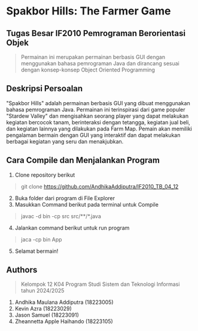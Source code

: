 # Spakbor Hills: The Farmer Game

## Tugas Besar IF2010 Pemrograman Berorientasi Objek 
> Permainan ini merupakan permainan berbasis GUI dengan menggunakan bahasa pemrograman Java dan dirancang sesuai dengan konsep-konsep Object Oriented Programming

## Deskripsi Persoalan
"Spakbor Hills" adalah permainan berbasis GUI yang dibuat menggunakan bahasa pemrograman Java. Permainan ini terinspirasi dari game populer "Stardew Valley" dan mengisahkan seorang player yang dapat melakukan kegiatan bercocok tanam, berinteraksi dengan tetangga, kegiatan jual beli, dan kegiatan lainnya yang dilakukan pada Farm Map. Pemain akan memiliki pengalaman bermain dengan GUI yang interaktif dan dapat melakukan berbagai kegiatan yang seru dan menakjubkan.

## Cara Compile dan Menjalankan Program
1. Clone repository berikut
> git clone https://github.com/AndhikaAddiputra/IF2010_TB_04_12
2. Buka folder dari program di File Explorer
3. Masukkan Command berikut pada terminal untuk Compile
> javac -d bin -cp src src/**/*.java
4. Jalankan command berikut untuk run program
> jaca -cp bin App
5. Selamat bermain!

## Authors
> Kelompok 12 K04 Program Studi Sistem dan Teknologi Informasi tahun 2024/2025
1. Andhika Maulana Addiputra (18223005)
2. Kevin Azra (18223029)
3. Jason Samuel (18223091)
4. Zheannetta Apple Haihando (18223105)
